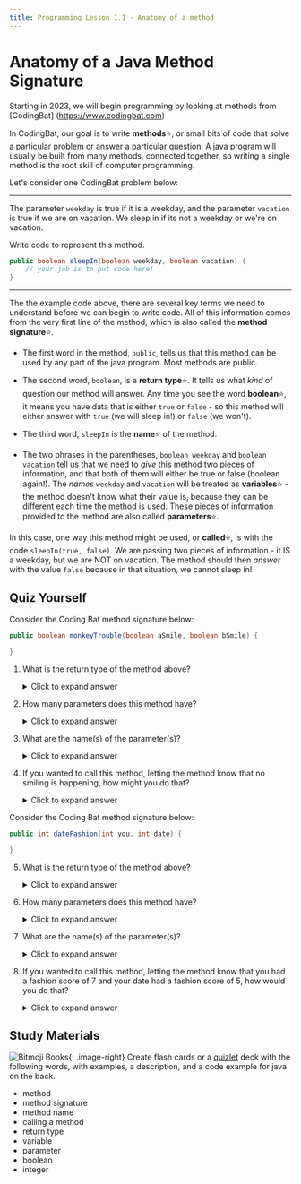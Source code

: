 ```yaml
---
title: Programming Lesson 1.1 - Anatomy of a method
---
```


# Anatomy of a Java Method Signature

Starting in 2023, we will begin programming by looking at methods from [CodingBat] (https://www.codingbat.com)

In CodingBat, our goal is to write **methods**:star:, or small bits of code that solve a particular problem or answer a particular question. A java program will usually be built from many methods, connected together, so writing a single method is the root skill of computer programming.

Let's consider one CodingBat problem below:

---
The parameter `weekday` is true if it is a weekday, and the parameter `vacation` is true if we are on vacation. We sleep in if its not a weekday or we're on vacation.

Write code to represent this method.

```java
public boolean sleepIn(boolean weekday, boolean vacation) {
    // your job is to put code here!
}
```
---

The the example code above, there are several key terms we need to understand before we can begin to write code. All of this information comes from the very first line of the method, which is also called the **method signature**:star:.

* The first word in the method, `public`, tells us that this method can be used by any part of the java program. Most methods are public.

* The second word, `boolean`, is a **return type**:star:. It tells us what *kind* of question our method will answer. Any time you see the word **boolean**:star:, it means you have data that is either `true` or `false` - so this method will either answer with `true` (we will sleep in!) or `false` (we won't).

* The third word, `sleepIn` is the **name**:star: of the method.

* The two phrases in the parentheses, `boolean weekday` and `boolean vacation` tell us that we need to *give* this method two pieces of information, and that both of them will either be true or false (boolean again!). The *names* `weekday` and `vacation` will be treated as **variables**:star: - the method doesn't know what their value is, because they can be different each time the method is used. These pieces of information provided to the method are also called **parameters**:star:.

In this case, one way this method might be used, or **called**:star:, is with the code `sleepIn(true, false)`. We are passing two pieces of information - it IS a weekday, but we are NOT on vacation. The method should then *answer* with the value `false` because in that situation, we cannot sleep in!

## Quiz Yourself

Consider the Coding Bat method signature below:

```java
public boolean monkeyTrouble(boolean aSmile, boolean bSmile) {

}
```

1.  What is the return type of the method above?

    <details markdown="1"><summary>Click to expand answer</summary>
    `boolean`
    </details>

2.  How many parameters does this method have?

    <details markdown="1"><summary>Click to expand answer</summary>
    2
    </details>

3.  What are the name(s) of the parameter(s)?

    <details markdown="1"><summary>Click to expand answer</summary>
    `aSmile` and `bSmile`
    </details>

4.  If you wanted to call this method, letting the method know that no smiling is happening, how might you do that?

    <details markdown="1"><summary>Click to expand answer</summary>
    `monkeyTrouble(false, false)`
    </details>

Consider the Coding Bat method signature below:

```java
public int dateFashion(int you, int date) {

}
```

5.  What is the return type of the method above?

    <details markdown="1"><summary>Click to expand answer</summary>
    `int` (integer)
    </details>

6.  How many parameters does this method have?

    <details markdown="1"><summary>Click to expand answer</summary>
    2
    </details>

7.  What are the name(s) of the parameter(s)?

    <details markdown="1"><summary>Click to expand answer</summary>
    `you` and `date`
    </details>

8.  If you wanted to call this method, letting the method know that you had a fashion score of 7 and your date had a fashion score of 5, how would you do that?

    <details markdown="1"><summary>Click to expand answer</summary>
    `dateFashion(7, 5)`
    </details>

## Study Materials

![Bitmoji Books](/resources/media/bitmoji_books.png){: .image-right}
Create flash cards or a [quizlet](http://quizlet.com) deck with the following words, with examples, a description, and a code example for java on the back.

* method
* method signature
* method name
* calling a method
* return type
* variable
* parameter
* boolean
* integer
